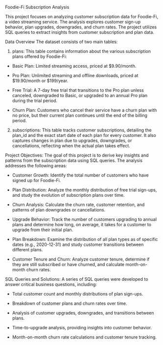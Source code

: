 Foodie-Fi Subscription Analysis

This project focuses on analyzing customer subscription data for Foodie-Fi, a video streaming service. The analysis explores customer sign-up behavior, plan upgrades, downgrades, and churn rates. The project utilizes SQL queries to extract insights from customer subscription and plan data.

Data Overview
The dataset consists of two main tables:

1) plans: This table contains information about the various subscription plans offered by Foodie-Fi:

- Basic Plan: Limited streaming access, priced at $9.90/month.

- Pro Plan: Unlimited streaming and offline downloads, priced at $19.90/month or $199/year.

- Free Trial: A 7-day free trial that transitions to the Pro plan unless canceled, downgraded to Basic, or upgraded to an annual Pro plan during the trial period.

- Churn Plan: Customers who cancel their service have a churn plan with no price, but their current plan continues until the end of the billing period.

2) subscriptions: This table tracks customer subscriptions, detailing the plan_id and the exact start date of each plan for every customer. It also captures changes in plan due to upgrades, downgrades, or cancellations, reflecting when the actual plan takes effect.

Project Objectives: The goal of this project is to derive key insights and patterns from the subscription data using SQL queries. The analysis addresses the following areas:

- Customer Growth: Identify the total number of customers who have signed up for Foodie-Fi.

- Plan Distribution: Analyze the monthly distribution of free trial sign-ups, and study the evolution of subscription plans over time.

- Churn Analysis: Calculate the churn rate, customer retention, and patterns of plan downgrades or cancellations.

- Upgrade Behavior: Track the number of customers upgrading to annual plans and determine how long, on average, it takes for a customer to upgrade from their initial plan.

- Plan Breakdown: Examine the distribution of all plan types as of specific dates (e.g., 2020-12-31) and study customer transitions between different plans.

- Customer Tenure and Churn: Analyze customer tenure, determine if they are still subscribed or have churned, and calculate month-on-month churn rates.

SQL Queries and Solutions: A series of SQL queries were developed to answer critical business questions, including:

- Total customer count and monthly distributions of plan sign-ups.

- Breakdown of customer plans and churn rates over time.

- Analysis of customer upgrades, downgrades, and transitions between plans.

- Time-to-upgrade analysis, providing insights into customer behavior.

- Month-on-month churn rate calculations and customer tenure tracking.
